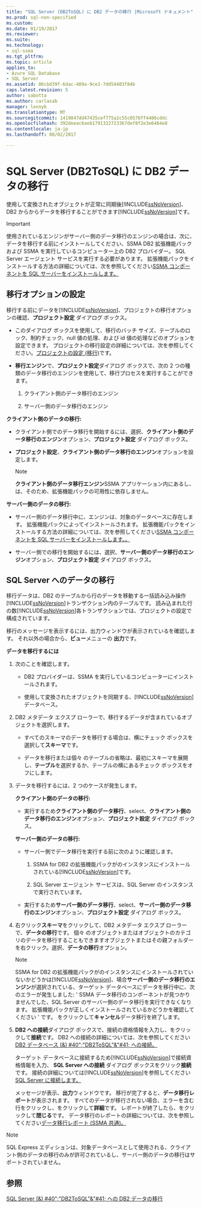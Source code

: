 ```yaml
---
title: "SQL Server (DB2ToSQL) に DB2 データの移行 |Microsoft ドキュメント"
ms.prod: sql-non-specified
ms.custom: 
ms.date: 01/19/2017
ms.reviewer: 
ms.suite: 
ms.technology:
- sql-ssma
ms.tgt_pltfrm: 
ms.topic: article
applies_to:
- Azure SQL Database
- SQL Server
ms.assetid: 86cbd39f-6dac-409a-9ce1-7dd54403f84b
caps.latest.revision: 5
author: sabotta
ms.author: carlasab
manager: lonnyb
ms.translationtype: MT
ms.sourcegitcommit: 1419847dd47435cef775a2c55c0578ff4406cddc
ms.openlocfilehash: 392deeac6aeb1791322723367def8f2e3e6464e8
ms.contentlocale: ja-jp
ms.lasthandoff: 08/02/2017

---
```

# <a name="migrating-db2-data-into-sql-server-db2tosql"></a>SQL Server (DB2ToSQL) に DB2 データの移行
使用して変換されたオブジェクトが正常に同期後[!INCLUDE[ssNoVersion](../../includes/ssnoversion_md.md)]、DB2 からからデータを移行することができます[!INCLUDE[ssNoVersion](../../includes/ssnoversion_md.md)]です。  
  
> [!IMPORTANT]  
> 使用されているエンジンがサーバー側のデータ移行のエンジンの場合は、次に、データを移行する前にインストールしてください、SSMA DB2 拡張機能パックおよび SSMA を実行しているコンピューター上の DB2 プロバイダー。 SQL Server エージェント サービスを実行する必要があります。 拡張機能パックをインストールする方法の詳細については、次を参照してください[SSMA コンポーネントを SQL サーバーをインストールします。](http://msdn.microsoft.com/en-us/cf2b724b-4ca7-470a-8dd7-fa95b1e060a4)  
  
## <a name="setting-migration-options"></a>移行オプションの設定  
移行する前にデータを[!INCLUDE[ssNoVersion](../../includes/ssnoversion_md.md)]、プロジェクトの移行オプションの確認、**プロジェクト設定** ダイアログ ボックス。  
  
-   このダイアログ ボックスを使用して、移行のバッチ サイズ、テーブルのロック、制約チェック、null 値の処理、および id 値の処理などのオプションを設定できます。 プロジェクトの移行設定の詳細については、次を参照してください。[プロジェクトの設定 (移行)](http://msdn.microsoft.com/en-us/48aaa8e6-a9cb-487d-9ba5-fc3f1c4786ae)です。  
  
-   **移行エンジン**で、**プロジェクト設定**ダイアログ ボックスで、次の 2 つの種類のデータ移行のエンジンを使用して、移行プロセスを実行することができます。  
  
    1.  クライアント側のデータ移行のエンジン  
  
    2.  サーバー側のデータ移行のエンジン  
  
**クライアント側のデータの移行:**  
  
-   クライアント側でのデータ移行を開始するには、選択、**クライアント側のデータ移行のエンジン**オプション、**プロジェクト設定** ダイアログ ボックス。  
  
-   **プロジェクト設定**、**クライアント側のデータ移行のエンジン**オプションを設定します。  
  
    > [!NOTE]  
    > **クライアント側のデータ移行エンジン**SSMA アプリケーション内にあるし、は、そのため、拡張機能パックの可用性に依存しません。  
  
**サーバー側のデータの移行:**  
  
-   サーバー側のデータ移行中に、エンジンは、対象のデータベースに存在します。 拡張機能パックによってインストールされます。 拡張機能パックをインストールする方法の詳細については、次を参照してください[SSMA コンポーネントを SQL サーバーをインストールします。。](http://msdn.microsoft.com/en-us/cf2b724b-4ca7-470a-8dd7-fa95b1e060a4)  
  
-   サーバー側での移行を開始するには、選択、**サーバー側のデータ移行のエンジン**オプション、**プロジェクト設定** ダイアログ ボックス。  
  
## <a name="migrating-data-to-sql-server"></a>SQL Server へのデータの移行  
移行データは、DB2 のテーブルから行のデータを移動する一括読み込み操作[!INCLUDE[ssNoVersion](../../includes/ssnoversion_md.md)]トランザクション内のテーブルです。 読み込まれた行の数[!INCLUDE[ssNoVersion](../../includes/ssnoversion_md.md)]各トランザクションでは、プロジェクトの設定で構成されています。  
  
移行のメッセージを表示するには、出力ウィンドウが表示されているを確認します。 それ以外の場合から、**ビュー**メニューの **出力**です。  
  
**データを移行するには**  
  
1.  次のことを確認します。  
  
    -   DB2 プロバイダーは、SSMA を実行しているコンピューターにインストールされます。  
  
    -   使用して変換されたオブジェクトを同期する、[!INCLUDE[ssNoVersion](../../includes/ssnoversion_md.md)]データベース。  
  
2.  DB2 メタデータ エクスプ ローラーで、移行するデータが含まれているオブジェクトを選択します。  
  
    -   すべてのスキーマのデータを移行する場合は、横にチェック ボックスを選択して**スキーマ**です。  
  
    -   データを移行または個々 のテーブルの省略は、最初にスキーマを展開し、**テーブル**を選択するか、テーブルの横にあるチェック ボックスをオフにします。  
  
3.  データを移行するには、2 つのケースが発生します。  
  
    **クライアント側のデータの移行:**  
  
    -   実行するため**クライアント側のデータ移行**、select、**クライアント側のデータ移行のエンジン**オプション、**プロジェクト設定** ダイアログ ボックス。  
  
    **サーバー側のデータの移行:**  
  
    -   サーバー側でデータ移行を実行する前に次のように確認します。  
  
        1.  SSMA for DB2 の拡張機能パックがのインスタンスにインストールされている[!INCLUDE[ssNoVersion](../../includes/ssnoversion_md.md)]です。  
  
        2.  SQL Server エージェント サービスは、SQL Server のインスタンスで実行されています。  
  
    -   実行するため**サーバー側のデータ移行**、select、**サーバー側のデータ移行のエンジン**オプション、**プロジェクト設定** ダイアログ ボックス。  
  
4.  右クリック**スキーマ**をクリックして、DB2 メタデータ エクスプ ローラーで、**データの移行**です。 個々 のオブジェクトまたはオブジェクトのカテゴリのデータを移行することもできますオブジェクトまたはその親フォルダーを右クリック。選択、**データの移行**オプション。  
  
    > [!NOTE]  
    > SSMA for DB2 の拡張機能パックがのインスタンスにインストールされていないかどうかは[!INCLUDE[ssNoVersion](../../includes/ssnoversion_md.md)]、場合**サーバー側のデータ移行のエンジン**が選択されている、ターゲット データベースにデータを移行中に、次のエラーが発生しました: ' SSMA データ移行のコンポーネントが見つかりませんでした、SQL Server のサーバー側のデータ移行を実行できなくなります。 拡張機能パックが正しくインストールされているかどうかを確認してください ' です。 をクリックして**キャンセル**データ移行を終了します。  
  
5.  **DB2 への接続**ダイアログ ボックスで、接続の資格情報を入力し、をクリックして**接続**です。 DB2 への接続の詳細については、次を参照してください[DB2 データベース (&) #40";"DB2ToSQL"&"#41; への接続。](../../ssma/db2/connecting-to-db2-database-db2tosql.md)  
  
    ターゲット データベースに接続するため[!INCLUDE[ssNoVersion](../../includes/ssnoversion_md.md)]で接続資格情報を入力、 **SQL Server への接続** ダイアログ ボックスをクリック**接続**です。 接続の詳細については[!INCLUDE[ssNoVersion](../../includes/ssnoversion_md.md)]を参照してください[SQL Server に接続します。](http://msdn.microsoft.com/en-us/b59803cb-3cc6-41cc-8553-faf90851410e)  
  
    メッセージが表示、**出力**ウィンドウです。 移行が完了すると、**データ移行レポート**が表示されます。 すべてのデータが移行されない場合、エラーを含む行をクリックし、をクリックして**詳細**です。 レポートが終了したら、をクリックして**閉じる**です。 データ移行のレポートの詳細については、次を参照してください[データ移行レポート (SSMA 共通)。](http://msdn.microsoft.com/en-us/bbfb9d88-5a98-4980-8d19-c5d78bd0d241)  
  
> [!NOTE]  
> SQL Express エディションは、対象データベースとして使用される、クライアント側のデータの移行のみが許可されているし、サーバー側のデータの移行はサポートされていません。  
  
## <a name="see-also"></a>参照  
[SQL Server (&) #40";"DB2ToSQL"&"#41; への DB2 データの移行](../../ssma/db2/migrating-db2-data-into-sql-server-db2tosql.md)  
  

